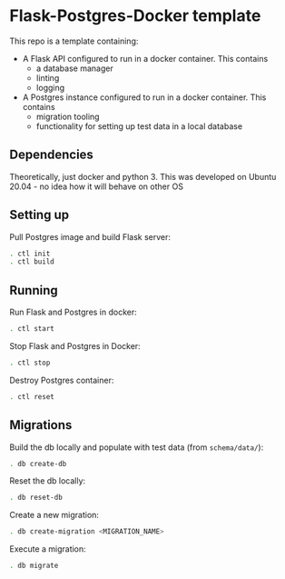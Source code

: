 # Flask-Postgres-Docker template

This repo is a template containing:

- A Flask API configured to run in a docker container. This contains
  - a database manager
  - linting
  - logging
- A Postgres instance configured to run in a docker container. This contains
  - migration tooling
  - functionality for setting up test data in a local database

## Dependencies

Theoretically, just docker and python 3. This was developed on Ubuntu 20.04 - no idea how it will behave on other OS

## Setting up

Pull Postgres image and build Flask server:

```bash
. ctl init
. ctl build
```

## Running

Run Flask and Postgres in docker:

```bash
. ctl start
```

Stop Flask and Postgres in Docker:

```bash
. ctl stop
```

Destroy Postgres container:

```bash
. ctl reset
```

## Migrations

Build the db locally and populate with test data (from `schema/data/`):

```bash
. db create-db
```

Reset the db locally:

```bash
. db reset-db
```

Create a new migration:

```bash
. db create-migration <MIGRATION_NAME>
```

Execute a migration:

```bash
. db migrate
```
